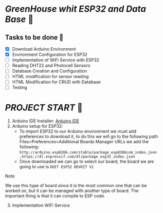 # ***GreenHouse whit ESP32 and Data Base*** :monocle_face:

## Tasks to be done :robot:
- [x] Download Arduino Environment
- [x] Environment Configuration for ESP32
- [ ] Implementation of WiFi Service with ESP32
- [ ] Reading DHT22 and Photocell Sensors
- [ ] Database Creation and Configuration
- [ ] HTML modification for sensor reading
- [ ] HTML Modification for CRUD with Database
- [ ] Testing

# ***PROJECT START*** :space_invader:
1. Arduino IDE Installer: [Arduino IDE](https://www.arduino.cc/en/software)
2. Arduino setup for ESP32:
   - To import ESP32 to our Arduino environment we must add preferences to download it, to do this we will go to the following path Files>Preferences>Additional Boards Manager URLs
     we add the following: `http://arduino.esp8266.com/stable/package_esp8266com_index.json,https://dl.espressif.com/dl/package_esp32_index.json`
   - Once downloaded we can go to select our board, the board we are going to use is `DOIT ESP32 DEVKIT V1`
> [!NOTE] 
> We use this type of board since it is the most common one that can be worked on, but it can be managed with another type of board. The important thing is that it can compile to ESP code.
3. Implementation WiFi Service
